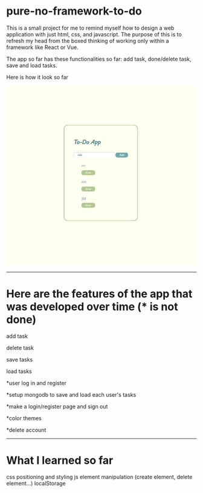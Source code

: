 # pure-no-framework-to-do

This is a small project for me to remind myself how to design a web application with just html, css, and javascript.
The purpose of this is to refresh my head from the boxed thinking of working only within a framework like React or Vue.

The app so far has these functionalities so far: add task, done/delete task, save and load tasks.

Here is how it look so far

![image](https://github.com/minhtran02202/pure-no-framework-to-do/blob/master/images/version1.jpg)

---

# Here are the features of the app that was developed over time (\* is not done)

add task

delete task

save tasks

load tasks

\*user log in and register

\*setup mongodb to save and load each user's tasks

\*make a login/register page and sign out

\*color themes

\*delete account

---

# What I learned so far

css positioning and styling
js element manipulation (create element, delete element...)
localStorage
